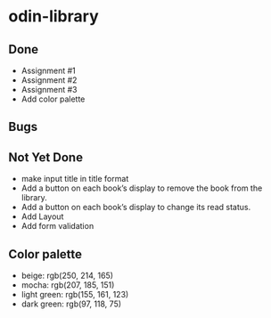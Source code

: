 # odin-library

## Done
- Assignment #1
- Assignment #2
- Assignment #3
- Add color palette

## Bugs

## Not Yet Done
- make input title in title format
- Add a button on each book’s display to remove the book from the library.
- Add a button on each book’s display to change its read status.
- Add Layout
- Add form validation

## Color palette
- beige: rgb(250, 214, 165)
- mocha: rgb(207, 185, 151)
- light green: rgb(155, 161, 123)
- dark green: rgb(97, 118, 75)